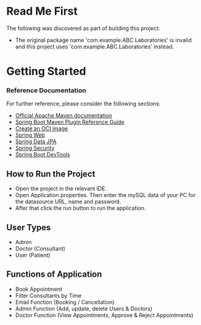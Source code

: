 # Read Me First
The following was discovered as part of building this project:

* The original package name 'com.example.ABC Laboratories' is invalid and this project uses 'com.example.ABC.Laboratories' instead.

# Getting Started

### Reference Documentation
For further reference, please consider the following sections:

* [Official Apache Maven documentation](https://maven.apache.org/guides/index.html)
* [Spring Boot Maven Plugin Reference Guide](https://docs.spring.io/spring-boot/docs/3.2.3/maven-plugin/reference/html/)
* [Create an OCI image](https://docs.spring.io/spring-boot/docs/3.2.3/maven-plugin/reference/html/#build-image)
* [Spring Web](https://docs.spring.io/spring-boot/docs/3.2.3/reference/htmlsingle/index.html#web)
* [Spring Data JPA](https://docs.spring.io/spring-boot/docs/3.2.3/reference/htmlsingle/index.html#data.sql.jpa-and-spring-data)
* [Spring Security](https://docs.spring.io/spring-boot/docs/3.2.3/reference/htmlsingle/index.html#web.security)
* [Spring Boot DevTools](https://docs.spring.io/spring-boot/docs/3.2.3/reference/htmlsingle/index.html#using.devtools)


## How to Run the Project
* Open the project in the relevant IDE.
* Open Application.properties. Then enter the mySQL data of your PC for the datasource URL, name and password.
* After that click the run button to run the application.

## User Types
* Admin
* Doctor (Consultant)
* User (Patient)


## Functions of Application 
* Book Appointment
* Filter Consultants by Time
* Email Function (Booking / Cancellation)
* Admin Function (Add, update, delete Users & Doctors)
* Doctor Function (View Appointments, Approve & Reject Appointments)

